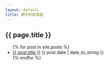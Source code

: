 ```yaml
---
layout: default
title: 蜗牛的部落格
---
```


<h2> {{ page.title }} </h2>

<ul>
	{% for post in site.posts %}
	<li>
		<a href="{{ post.url }}" target="_blank">{{ post.title }}</a> {{ post.date | date_to_string }}
	</li>
	{% endfor %}
</ul>